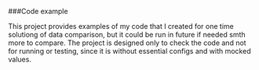###Code example

This project provides examples of my code that I created for one time solutiong of data comparison, but it could be run in future if needed smth more to compare. The project is designed only to check the code and not for running or testing, since it is without essential configs and with mocked values.